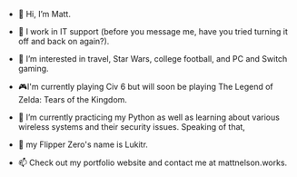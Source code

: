 - 👋 Hi, I’m Matt. 
- 💼 I work in IT support (before you message me, have you tried turning it off and back on again?).
- 👀 I’m interested in travel, Star Wars, college football, and PC and Switch gaming.
- 🎮I'm currently playing Civ 6 but will soon be playing The Legend of Zelda: Tears of the Kingdom. 
- 🌱 I’m currently practicing my Python as well as learning about various wireless systems and their security issues. Speaking of that, 
- 🐬 my Flipper Zero's name is Lukitr.
 
- 📫 Check out my portfolio website and contact me at mattnelson.works.

